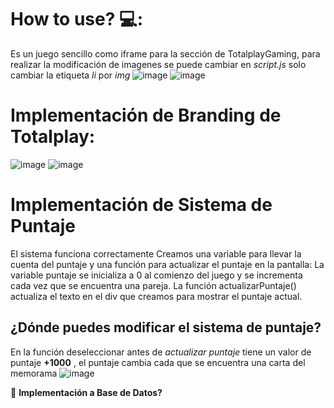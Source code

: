 # How to use?  💻:
Es un juego sencillo como iframe para la sección de TotalplayGaming, para realizar la modificación de imagenes se puede cambiar en *script.js* solo cambiar la etiqueta *li* por *img*
![image](https://github.com/IvanMarte2403/Juego-Memorama-for-totalplayGaming/assets/91630964/165b4db0-a548-45ed-97f5-6f2b93984a9d)
![image](https://github.com/IvanMarte2403/Juego-Memorama-for-totalplayGaming/assets/91630964/725803fe-688d-477d-94df-dc7b7ab0252f)

# Implementación de Branding de Totalplay: 
![image](https://github.com/IvanMarte2403/Juego-Memorama-for-totalplayGaming/assets/91630964/9c0269c8-8101-4cc1-bc27-333b51030933)
![image](https://github.com/IvanMarte2403/Juego-Memorama-for-totalplayGaming/assets/91630964/578475cc-790f-47d6-8f00-65839db6d3fe)

# Implementación de Sistema de Puntaje

El sistema funciona correctamente 
Creamos una variable para llevar la cuenta del puntaje y una función para actualizar el puntaje en la pantalla: La variable puntaje se inicializa a 0 al comienzo del juego y se incrementa cada vez que se encuentra una pareja. La función actualizarPuntaje() actualiza el texto en el div que creamos para mostrar el puntaje actual.

## ¿Dónde puedes modificar el sistema de puntaje? 
En la función deseleccionar antes de *actualizar puntaje* tiene un valor de puntaje **+1000** , el puntaje cambia cada que se encuentra una carta del memorama
![image](https://github.com/IvanMarte2403/Juego-Memorama-for-totalplayGaming/assets/91630964/b524bae5-6144-45a0-a1f3-c1cdd7c1d886)



🔨 **Implementación a Base de Datos?**
